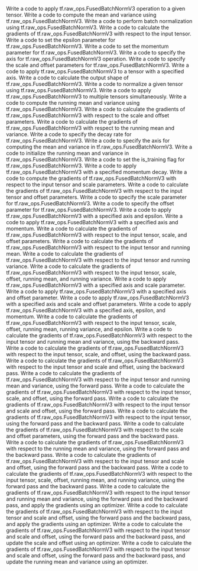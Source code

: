 Write a code to apply tf.raw_ops.FusedBatchNormV3 operation to a given tensor.
Write a code to compute the mean and variance using tf.raw_ops.FusedBatchNormV3.
Write a code to perform batch normalization using tf.raw_ops.FusedBatchNormV3.
Write a code to calculate the gradients of tf.raw_ops.FusedBatchNormV3 with respect to the input tensor.
Write a code to set the epsilon parameter for tf.raw_ops.FusedBatchNormV3.
Write a code to set the momentum parameter for tf.raw_ops.FusedBatchNormV3.
Write a code to specify the axis for tf.raw_ops.FusedBatchNormV3 operation.
Write a code to specify the scale and offset parameters for tf.raw_ops.FusedBatchNormV3.
Write a code to apply tf.raw_ops.FusedBatchNormV3 to a tensor with a specified axis.
Write a code to calculate the output shape of tf.raw_ops.FusedBatchNormV3.
Write a code to normalize a given tensor using tf.raw_ops.FusedBatchNormV3.
Write a code to apply tf.raw_ops.FusedBatchNormV3 to multiple tensors simultaneously.
Write a code to compute the running mean and variance using tf.raw_ops.FusedBatchNormV3.
Write a code to calculate the gradients of tf.raw_ops.FusedBatchNormV3 with respect to the scale and offset parameters.
Write a code to calculate the gradients of tf.raw_ops.FusedBatchNormV3 with respect to the running mean and variance.
Write a code to specify the decay rate for tf.raw_ops.FusedBatchNormV3.
Write a code to specify the axis for computing the mean and variance in tf.raw_ops.FusedBatchNormV3.
Write a code to initialize the running mean and variance in tf.raw_ops.FusedBatchNormV3.
Write a code to set the is_training flag for tf.raw_ops.FusedBatchNormV3.
Write a code to apply tf.raw_ops.FusedBatchNormV3 with a specified momentum decay.
Write a code to compute the gradients of tf.raw_ops.FusedBatchNormV3 with respect to the input tensor and scale parameters.
Write a code to calculate the gradients of tf.raw_ops.FusedBatchNormV3 with respect to the input tensor and offset parameters.
Write a code to specify the scale parameter for tf.raw_ops.FusedBatchNormV3.
Write a code to specify the offset parameter for tf.raw_ops.FusedBatchNormV3.
Write a code to apply tf.raw_ops.FusedBatchNormV3 with a specified axis and epsilon.
Write a code to apply tf.raw_ops.FusedBatchNormV3 with a specified axis and momentum.
Write a code to calculate the gradients of tf.raw_ops.FusedBatchNormV3 with respect to the input tensor, scale, and offset parameters.
Write a code to calculate the gradients of tf.raw_ops.FusedBatchNormV3 with respect to the input tensor and running mean.
Write a code to calculate the gradients of tf.raw_ops.FusedBatchNormV3 with respect to the input tensor and running variance.
Write a code to calculate the gradients of tf.raw_ops.FusedBatchNormV3 with respect to the input tensor, scale, offset, running mean, and running variance.
Write a code to apply tf.raw_ops.FusedBatchNormV3 with a specified axis and scale parameter.
Write a code to apply tf.raw_ops.FusedBatchNormV3 with a specified axis and offset parameter.
Write a code to apply tf.raw_ops.FusedBatchNormV3 with a specified axis and scale and offset parameters.
Write a code to apply tf.raw_ops.FusedBatchNormV3 with a specified axis, epsilon, and momentum.
Write a code to calculate the gradients of tf.raw_ops.FusedBatchNormV3 with respect to the input tensor, scale, offset, running mean, running variance, and epsilon.
Write a code to calculate the gradients of tf.raw_ops.FusedBatchNormV3 with respect to the input tensor and running mean and variance, using the backward pass.
Write a code to calculate the gradients of tf.raw_ops.FusedBatchNormV3 with respect to the input tensor, scale, and offset, using the backward pass.
Write a code to calculate the gradients of tf.raw_ops.FusedBatchNormV3 with respect to the input tensor and scale and offset, using the backward pass.
Write a code to calculate the gradients of tf.raw_ops.FusedBatchNormV3 with respect to the input tensor and running mean and variance, using the forward pass.
Write a code to calculate the gradients of tf.raw_ops.FusedBatchNormV3 with respect to the input tensor, scale, and offset, using the forward pass.
Write a code to calculate the gradients of tf.raw_ops.FusedBatchNormV3 with respect to the input tensor and scale and offset, using the forward pass.
Write a code to calculate the gradients of tf.raw_ops.FusedBatchNormV3 with respect to the input tensor, using the forward pass and the backward pass.
Write a code to calculate the gradients of tf.raw_ops.FusedBatchNormV3 with respect to the scale and offset parameters, using the forward pass and the backward pass.
Write a code to calculate the gradients of tf.raw_ops.FusedBatchNormV3 with respect to the running mean and variance, using the forward pass and the backward pass.
Write a code to calculate the gradients of tf.raw_ops.FusedBatchNormV3 with respect to the input tensor and scale and offset, using the forward pass and the backward pass.
Write a code to calculate the gradients of tf.raw_ops.FusedBatchNormV3 with respect to the input tensor, scale, offset, running mean, and running variance, using the forward pass and the backward pass.
Write a code to calculate the gradients of tf.raw_ops.FusedBatchNormV3 with respect to the input tensor and running mean and variance, using the forward pass and the backward pass, and apply the gradients using an optimizer.
Write a code to calculate the gradients of tf.raw_ops.FusedBatchNormV3 with respect to the input tensor and scale and offset, using the forward pass and the backward pass, and apply the gradients using an optimizer.
Write a code to calculate the gradients of tf.raw_ops.FusedBatchNormV3 with respect to the input tensor and scale and offset, using the forward pass and the backward pass, and update the scale and offset using an optimizer.
Write a code to calculate the gradients of tf.raw_ops.FusedBatchNormV3 with respect to the input tensor and scale and offset, using the forward pass and the backward pass, and update the running mean and variance using an optimizer.